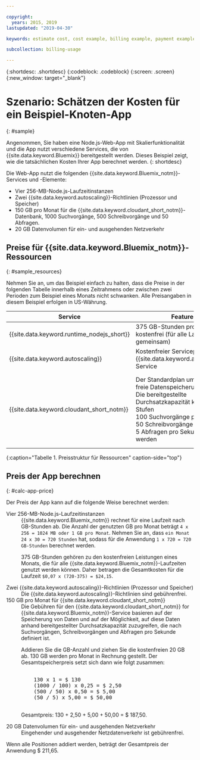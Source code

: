 ```yaml
---

copyright:
  years: 2015, 2019
lastupdated: "2019-04-30"

keywords: estimate cost, cost example, billing example, payment example, calculating app price

subcollection: billing-usage

---
```


{:shortdesc: .shortdesc}
{:codeblock: .codeblock}
{:screen: .screen}
{:new_window: target="_blank"}

# Szenario: Schätzen der Kosten für ein Beispiel-Knoten-App
{: #sample}

Angenommen, Sie haben eine Node.js-Web-App mit Skalierfunktionalität und die App nutzt verschiedene Services, die von {{site.data.keyword.Bluemix}} bereitgestellt werden. Dieses Beispiel zeigt, wie die tatsächlichen Kosten Ihrer App berechnet werden. 
{: shortdesc}

Die Web-App nutzt die folgenden {{site.data.keyword.Bluemix_notm}}-Services und -Elemente:

* Vier 256-MB-Node.js-Laufzeitinstanzen
* Zwei {{site.data.keyword.autoscaling}}-Richtlinien (Prozessor und Speicher)
* 150 GB pro Monat für die {{site.data.keyword.cloudant_short_notm}}-Datenbank, 1000 Suchvorgänge, 500 Schreibvorgänge und 50 Abfragen.
* 20 GB Datenvolumen für ein- und ausgehenden Netzverkehr


## Preise für {{site.data.keyword.Bluemix_notm}}-Ressourcen
{: #sample_resources}

Nehmen Sie an, um das Beispiel einfach zu halten, dass die Preise in der folgenden Tabelle innerhalb eines Zeitrahmens oder zwischen zwei Perioden zum Beispiel eines Monats nicht schwanken. Alle Preisangaben in diesem Beispiel erfolgen in US-Währung.

| Service                           |	Features                                                            |	Preis             |
|-----------------------------------|---------------------------------------------------------------------|-------------------|
| {{site.data.keyword.runtime_nodejs_short}}                   |	375 GB-Stunden pro Monat kostenfrei (für alle Laufzeiten gemeinsam)            |	$0,07 USD/GB-Stunde |
| {{site.data.keyword.autoscaling}} |	Kostenfreier Serviceplan für den {{site.data.keyword.autoscaling}}-Service |	Kostenfrei              |
| {{site.data.keyword.cloudant_short_notm}} | Der Standardplan umfasst 20 GB freie Datenspeicherung</br>Die bereitgestellte Durchsatzkapazität kann in den Stufen </br>100 Suchvorgänge pro Sekunde </br>50 Schreibvorgänge pro Sekunde</br>5 Abfragen pro Sekunde skaliert werden | 1,00 USD/GB Datenspeicherung</br>0,25 USD/Suchvorgang pro Sekunde</br>0,50 USD/Schreibvorgang pro Sekunde</br>5,00 USD/Abfrage pro Sekunde |
{:caption="Tabelle 1. Preisstruktur für Ressourcen" caption-side="top"}


## Preis der App berechnen
{: #calc-app-price}

Der Preis der App kann auf die folgende Weise berechnet werden:

<dl>
<dt>Vier 256-MB-Node.js-Laufzeitinstanzen</dt>
<dd>{{site.data.keyword.Bluemix_notm}} rechnet für eine Laufzeit nach GB-Stunden ab. Die Anzahl der genutzten GB pro Monat beträgt <code>4 x 256 = 1024 MB oder 1 GB pro Monat</code>. Nehmen Sie an, dass <code>ein Monat 24 x 30 = 720 Stunden</code> hat, sodass für die Anwendung <code>1 x 720 = 720 GB-Stunden</code> berechnet werden.
<p>
375 GB-Stunden gehören zu den kostenfreien Leistungen eines Monats, die für alle {{site.data.keyword.Bluemix_notm}}-Laufzeiten genutzt werden können. Daher betragen die Gesamtkosten für die Laufzeit <code>$0,07 x (720-375) = $24,15</code>.</p></dd>

<dt>Zwei {{site.data.keyword.autoscaling}}-Richtlinien (Prozessor und Speicher)</dt>
<dd>Die {{site.data.keyword.autoscaling}}-Richtlinien sind gebührenfrei.</dd>

<dt>150 GB pro Monat für {{site.data.keyword.cloudant_short_notm}}</dt>
<dd>Die Gebühren für den {{site.data.keyword.cloudant_short_notm}} for {{site.data.keyword.Bluemix_notm}}-Service basieren auf der Speicherung von Daten und auf der Möglichkeit, auf diese Daten anhand bereitgestellter Durchsatzkapazität zuzugreifen, die nach Suchvorgängen, Schreibvorgängen und Abfragen pro Sekunde definiert ist.
<p>
Addieren Sie die GB-Anzahl und ziehen Sie die kostenfreien 20 GB ab. 130 GB werden pro Monat in Rechnung gestellt. Der Gesamtspeicherpreis setzt sich dann wie folgt zusammen:</p>
<pre class="codeblock">
<codeblock>
    130 x 1 = $ 130
    (1000 / 100) x 0,25 = $ 2,50
    (500 / 50) x 0,50 = $ 5,00
    (50 / 5) x 5,00 = $ 50,00
</codeblock>
</pre>
<p>
Gesamtpreis: 130 + 2,50 + 5,00 + 50,00 = $ 187,50.</p></dd>

<dt>20 GB Datenvolumen für ein- und ausgehenden Netzverkehr</dt>
<dd>Eingehender und ausgehender Netzdatenverkehr ist gebührenfrei.</dd>

</dl>

Wenn alle Positionen addiert werden, beträgt der Gesamtpreis der Anwendung $ 211,65.
